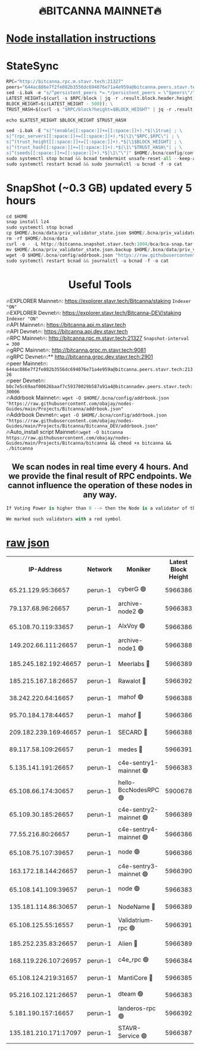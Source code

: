 <h1 align="center"> 🔥BITCANNA MAINNET🔥</h1>


[Node installation instructions](https://github.com/obajay/nodes-Guides/tree/main/Projects/Bitcanna)
=

# StateSync
```python
RPC="http://bitcanna.rpc.m.stavr.tech:21327"
peers="644ac886e7f2fe082b3556dc694076e71a4e959a@bitcanna.peers.stavr.tech:21326"
sed -i.bak -e "s/^persistent_peers *=.*/persistent_peers = \"$peers\"/" $HOME/.bcna/config/config.toml
LATEST_HEIGHT=$(curl -s $RPC/block | jq -r .result.block.header.height); \
BLOCK_HEIGHT=$((LATEST_HEIGHT - 500)); \
TRUST_HASH=$(curl -s "$RPC/block?height=$BLOCK_HEIGHT" | jq -r .result.block_id.hash)

echo $LATEST_HEIGHT $BLOCK_HEIGHT $TRUST_HASH

sed -i.bak -E "s|^(enable[[:space:]]+=[[:space:]]+).*$|\1true| ; \
s|^(rpc_servers[[:space:]]+=[[:space:]]+).*$|\1\"$RPC,$RPC\"| ; \
s|^(trust_height[[:space:]]+=[[:space:]]+).*$|\1$BLOCK_HEIGHT| ; \
s|^(trust_hash[[:space:]]+=[[:space:]]+).*$|\1\"$TRUST_HASH\"| ; \
s|^(seeds[[:space:]]+=[[:space:]]+).*$|\1\"\"|" $HOME/.bcna/config/config.toml
sudo systemctl stop bcnad && bcnad tendermint unsafe-reset-all --keep-addr-book
sudo systemctl restart bcnad && sudo journalctl -u bcnad -f -o cat
```
# SnapShot (~0.3 GB) updated every 5 hours
```python
cd $HOME
snap install lz4
sudo systemctl stop bcnad
cp $HOME/.bcna/data/priv_validator_state.json $HOME/.bcna/priv_validator_state.json.backup
rm -rf $HOME/.bcna/data
curl -o - -L http://bitcanna.snapshot.stavr.tech:1004/bca/bca-snap.tar.lz4 | lz4 -c -d - | tar -x -C $HOME/.bcna --strip-components 2
mv $HOME/.bcna/priv_validator_state.json.backup $HOME/.bcna/data/priv_validator_state.json
wget -O $HOME/.bcna/config/addrbook.json "https://raw.githubusercontent.com/obajay/nodes-Guides/main/Projects/Bitcanna/addrbook.json"
sudo systemctl restart bcnad && journalctl -u bcnad -f -o cat
```

 <h1 align="center"> Useful Tools</h1>

🔥EXPLORER Mainnet🔥:    https://explorer.stavr.tech/Bitcanna/staking          `Indexer "ON"` \
🔥EXPLORER Devnet🔥:     https://explorer.stavr.tech/Bitcanna-DEV/staking     `Indexer "ON"` \
🔥API Mainnet🔥:         https://bitcanna.api.m.stavr.tech \
🔥API Devnet🔥:          https://bitcanna.api.dev.stavr.tech \
🔥RPC Mainnet🔥:         http://bitcanna.rpc.m.stavr.tech:21327         `Snapshot-interval = 300` \
🔥gRPC Mainnet🔥:        http://bitcanna.grpc.m.stavr.tech:9081 \
🔥gRPC Devnet🔥:**       http://bitcanna.grpc.dev.stavr.tech:2901 \
🔥peer Mainnet🔥:        `644ac886e7f2fe082b3556dc694076e71a4e959a@bitcanna.peers.stavr.tech:21326` \
🔥peer Devnet🔥:         `b0c7e5c69aaf00626baaf7c59370029b587a91a4@bitcannadev.peers.stavr.tech:30006` \
🔥Addrbook Mainnet🔥:    ```wget -O $HOME/.bcna/config/addrbook.json "https://raw.githubusercontent.com/obajay/nodes-Guides/main/Projects/Bitcanna/addrbook.json"``` \
🔥Addrbook Devnet🔥:    ```wget -O $HOME/.bcna/config/addrbook.json "https://raw.githubusercontent.com/obajay/nodes-Guides/main/Projects/Bitcanna/Bitcanna_DEV/addrbook.json"``` \
🔥Auto_install script Mainnet🔥:```wget -O bitcanna https://raw.githubusercontent.com/obajay/nodes-Guides/main/Projects/Bitcanna/bitcanna && chmod +x bitcanna && ./bitcanna```



<h2 align="center"> We scan nodes in real time every 4 hours. And we provide the final result of RPC endpoints.
We cannot influence the operation of these nodes in any way. </h2>

```python
If Voting Power is higher than 0 --> then the Node is a validator of the network and may be subject to attack and be a potential threat to the chain.
```
```python
We marked such validators with a red symbol
```

[raw json](https://rpc-check.bcam.stavr.tech/bcam/rpc-bcam-result.json)
=



<table><tr><th>IP-Address</th><th>Network</th><th>Moniker</th><th>Latest Block Height</th><th>Earliest Block Height</th><th>Catching Up</th><th>Voting Power</th><th>Scan Time</th></tr><tr><td>65.21.129.95:36657</td><td>perun-1</td><td>cyberG 🟢</td><td>5966386</td><td>0</td><td>False</td><td>0</td><td>2023-11-22T09:56:01.028318106UTC</td></tr><tr><td>79.137.68.96:26657</td><td>perun-1</td><td>archive-node2 🟢</td><td>5966383</td><td>1</td><td>False</td><td>0</td><td>2023-11-22T09:55:43.878524836UTC</td></tr><tr><td>65.108.70.119:33657</td><td>perun-1</td><td>AlxVoy 🟢</td><td>5966386</td><td>1</td><td>False</td><td>0</td><td>2023-11-22T09:56:00.316152951UTC</td></tr><tr><td>149.202.66.111:26657</td><td>perun-1</td><td>archive-node1 🟢</td><td>5966388</td><td>1</td><td>False</td><td>0</td><td>2023-11-22T09:56:16.845569207UTC</td></tr><tr><td>185.245.182.192:46657</td><td>perun-1</td><td>Meerlabs 🔴</td><td>5966389</td><td>1051501</td><td>False</td><td>493550</td><td>2023-11-22T09:56:22.376787597UTC</td></tr><tr><td>185.215.167.18:26657</td><td>perun-1</td><td>Rawalot 🔴</td><td>5966392</td><td>1090501</td><td>False</td><td>579034</td><td>2023-11-22T09:56:36.672916712UTC</td></tr><tr><td>38.242.220.64:16657</td><td>perun-1</td><td>mahof 🟢</td><td>5966388</td><td>1892001</td><td>False</td><td>0</td><td>2023-11-22T09:56:14.526748882UTC</td></tr><tr><td>95.70.184.178:44657</td><td>perun-1</td><td>mahof 🔴</td><td>5966386</td><td>2342001</td><td>False</td><td>1357006</td><td>2023-11-22T09:55:59.600078898UTC</td></tr><tr><td>209.182.239.169:46657</td><td>perun-1</td><td>SECARD 🔴</td><td>5966388</td><td>2616101</td><td>False</td><td>675729</td><td>2023-11-22T09:56:14.212031519UTC</td></tr><tr><td>89.117.58.109:26657</td><td>perun-1</td><td>medes 🔴</td><td>5966391</td><td>2826001</td><td>False</td><td>471345</td><td>2023-11-22T09:56:31.557184280UTC</td></tr><tr><td>5.135.141.191:26657</td><td>perun-1</td><td>c4e-sentry1-mainnet 🟢</td><td>5966383</td><td>4267001</td><td>False</td><td>0</td><td>2023-11-22T09:55:43.171126279UTC</td></tr><tr><td>65.108.66.174:30657</td><td>perun-1</td><td>hello-BccNodesRPC 🟢</td><td>5900678</td><td>5031001</td><td>False</td><td>0</td><td>2023-11-22T09:56:00.680769136UTC</td></tr><tr><td>65.109.30.185:26657</td><td>perun-1</td><td>c4e-sentry2-mainnet 🟢</td><td>5966389</td><td>5186001</td><td>False</td><td>0</td><td>2023-11-22T09:56:22.028384645UTC</td></tr><tr><td>77.55.216.80:26657</td><td>perun-1</td><td>c4e-sentry4-mainnet 🟢</td><td>5966386</td><td>5187001</td><td>False</td><td>0</td><td>2023-11-22T09:55:59.961258666UTC</td></tr><tr><td>65.108.75.107:39657</td><td>perun-1</td><td>node 🟢</td><td>5966386</td><td>5198801</td><td>False</td><td>0</td><td>2023-11-22T09:56:03.408883768UTC</td></tr><tr><td>163.172.18.144:26657</td><td>perun-1</td><td>c4e-sentry3-mainnet 🟢</td><td>5966390</td><td>5286001</td><td>False</td><td>0</td><td>2023-11-22T09:56:25.092775968UTC</td></tr><tr><td>65.108.141.109:39657</td><td>perun-1</td><td>node 🟢</td><td>5966383</td><td>5303301</td><td>False</td><td>0</td><td>2023-11-22T09:55:46.293299106UTC</td></tr><tr><td>135.181.114.86:30657</td><td>perun-1</td><td>NodeName 🔴</td><td>5966389</td><td>5508301</td><td>False</td><td>333717</td><td>2023-11-22T09:56:17.212849379UTC</td></tr><tr><td>65.108.125.55:16557</td><td>perun-1</td><td>Validatrium-rpc 🟢</td><td>5966391</td><td>5551301</td><td>False</td><td>0</td><td>2023-11-22T09:56:33.948941443UTC</td></tr><tr><td>185.252.235.83:26657</td><td>perun-1</td><td>Alien 🔴</td><td>5966389</td><td>5736001</td><td>False</td><td>380508</td><td>2023-11-22T09:56:17.536994624UTC</td></tr><tr><td>168.119.226.107:26957</td><td>perun-1</td><td>c4e_rpc 🟢</td><td>5966384</td><td>5866384</td><td>False</td><td>0</td><td>2023-11-22T09:55:52.698563821UTC</td></tr><tr><td>65.108.124.219:31657</td><td>perun-1</td><td>MantiCore 🔴</td><td>5966385</td><td>5866385</td><td>False</td><td>837326</td><td>2023-11-22T09:55:59.175113469UTC</td></tr><tr><td>95.216.102.121:26657</td><td>perun-1</td><td>dteam 🟢</td><td>5966383</td><td>5958001</td><td>False</td><td>0</td><td>2023-11-22T09:55:43.520365751UTC</td></tr><tr><td>5.181.190.157:16657</td><td>perun-1</td><td>landeros-rpc 🟢</td><td>5966392</td><td>5962001</td><td>False</td><td>0</td><td>2023-11-22T09:56:36.318353323UTC</td></tr><tr><td>135.181.210.171:17097</td><td>perun-1</td><td>STAVR-Service 🟢</td><td>5966387</td><td>5964201</td><td>False</td><td>0</td><td>2023-11-22T09:56:05.783519112UTC</td></tr></table>
